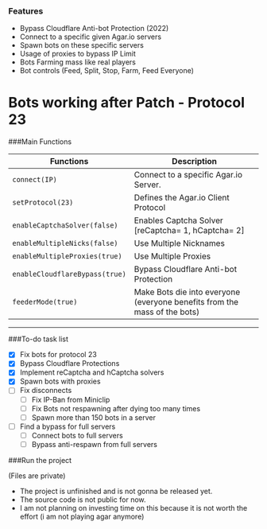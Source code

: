 ### Features

- Bypass Cloudflare Anti-bot Protection (2022)
- Connect to a specific given Agar.io servers
- Spawn bots on these specific servers
- Usage of proxies to bypass IP Limit
- Bots Farming mass like real players
- Bot controls (Feed, Split, Stop, Farm, Feed Everyone)

# Bots working after Patch - Protocol 23

                    
###Main Functions

| Functions | Description                    |
| ------------- | ------------------------------ |
| `connect(IP)`      | Connect to a specific Agar.io Server.       |
| `setProtocol(23)`   | Defines the Agar.io Client Protocol     |
| `enableCaptchaSolver(false)`   | Enables Captcha Solver [reCaptcha= 1, hCaptcha= 2]    |
| `enableMultipleNicks(false)`   | Use Multiple Nicknames     |
| `enableMultipleProxies(true)`   | Use Multiple Proxies     |
| `enableCloudflareBypass(true)`   | Bypass Cloudflare Anti-bot Protection     |
| `feederMode(true)`   | Make Bots die into everyone (everyone benefits from the mass of the bots)     |
                
----


###To-do task list

- [x] Fix bots for protocol 23
- [x] Bypass Cloudflare Protections
- [x] Implement reCaptcha and hCaptcha solvers
- [x] Spawn bots with proxies
- [ ] Fix disconnects
    - [ ] Fix IP-Ban from Miniclip
    - [ ] Fix Bots not respawning after dying too many times
    - [ ] Spawn more than 150 bots in a server
- [ ] Find a bypass for full servers
    - [ ] Connect bots to full servers
    - [ ] Bypass anti-respawn from full servers

###Run the project

(Files are private)
- The project is unfinished and is not gonna be released yet.
- The source code is not public for now.
- I am not planning on investing time on this because it is not worth the effort (i am not playing agar anymore)
